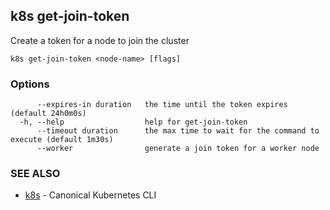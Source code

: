 ## k8s get-join-token

Create a token for a node to join the cluster

```
k8s get-join-token <node-name> [flags]
```

### Options

```
      --expires-in duration   the time until the token expires (default 24h0m0s)
  -h, --help                  help for get-join-token
      --timeout duration      the max time to wait for the command to execute (default 1m30s)
      --worker                generate a join token for a worker node
```

### SEE ALSO

* [k8s](k8s.md)	 - Canonical Kubernetes CLI

